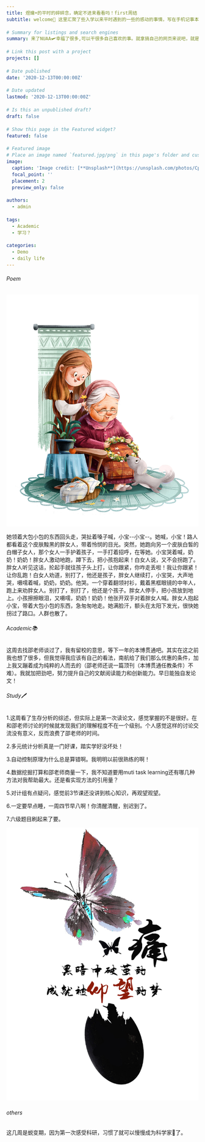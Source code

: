 ```yaml
---
title: 煜爚☀️的平时的碎碎念，确定不进来看看吗！first周结
subtitle: welcome👋 这里汇聚了些入学以来平时遇到的一些的感动的事情，写在手机记事本📒里的小作文？因为丢了太多了想到搬到网页上(小作文周发一篇，当然我不发肯定在努力学习没时间发啦)。除此以外，还有这周的学习总结。

# Summary for listings and search engines
summary: 来了NUAA🛩️幸福了很多,可以干很多自己喜欢的事。就拿搞自己的网页来说吧，就是看见室友有自己的一个博客，我眼馋/(ㄒoㄒ)/~~，二话没说，花了两天两夜撕了一个网页。挺刺激的，这两天一天到晚都没吃，到晚上才顺便回寝室点了个外卖，打代码打到后半夜。总之，挺自由的。嘿嘿，以后的你还会这么努力的靠自己去拿到自己想要的东西吗？

# Link this post with a project
projects: []

# Date published
date: '2020-12-13T00:00:00Z'

# Date updated
lastmod: '2020-12-13T00:00:00Z'

# Is this an unpublished draft?
draft: false

# Show this page in the Featured widget?
featured: false

# Featured image
# Place an image named `featured.jpg/png` in this page's folder and customize its options here.
image:
  caption: 'Image credit: [**Unsplash**](https://unsplash.com/photos/CpkOjOcXdUY)'
  focal_point: ''
  placement: 2
  preview_only: false

authors:
  - admin

tags:
  - Academic
  - 学习？

categories:
  - Demo
  - daily life
---
```


###### Poem

![](1.jpg)

她领着大包小包的东西回头走，哭扯着嗓子喊，小宝--小宝--。她喊，小宝！路人都看着这个皮肤黢黑的胖女人，带着怜悯的目光。突然，她跑向另一个皮肤白皙的白帽子女人，那个女人一手护着孩子，一手打着招呼，在等她。小宝哭着喊，奶奶！奶奶！胖女人激动地跑，蹲下去，把小孩抱起来！白女人说，又不会拐跑了。胖女人听见这话，抡起手就往孩子头上打，让你跟紧，你咋走丢啦！我让你跟紧！让你乱跑！白女人劝道，别打了，他还是孩子，胖女人继续打，小宝哭，大声地哭，嗫嚅着喊，奶奶，奶奶。他哭。一个穿着翻领衬衫，戴着黑框眼镜的中年人，跑上来劝胖女人。别打了，别打了，他还是个孩子。胖女人停手，把小孩放到地上。小孩擦擦眼泪，又嗫嚅，奶奶！奶奶！他张开双手对着胖女人喊。胖女人抱起小宝，带着大包小包的东西，急匆匆地走。她满脸汗，额头在太阳下发光，很快她拐过了路口。人群也散了。

###### Academic📚

这周去找邵老师谈过了，我有留校的意思，等下一年的本博贯通吧。其实在这之前我也想了很多，但我觉得我应该有自己的看法，南航给了我们那么优惠的条件，加上我又蹦着成为纯粹的人而去的（邵老师还说一篇顶刊（本博贯通任教条件）不难）。我就加把劲吧，努力提升自己的文献阅读能力和创新能力。早日能独自发论文！

###### Study🖊

1.这周看了生存分析的综述，但实际上是第一次读论文，感觉掌握的不是很好。在和邵老师讨论的时候就发现我们的理解程度不在一个级别。个人感觉这样的讨论交流没有意义，反而浪费了邵老师的时间。

2.多元统计分析真是一门好课，踏实学好没坏处！

3.自动控制原理为什么总是算错啊。我明明以前很熟练的啊！

4.数据挖掘打算和邵老师商量一下，我不知道要用muti task learning还有哪几种方法对我帮助最大。还是看实现方法的引用量？

5.对计组有点疑问，感觉前3节课还没讲到核心知识，再观望观望。

6.一定要早点睡，一周四节早八啊！你清醒清醒，别迟到了。

7.六级题目刷起来了要。

![](2.jpg)

###### others

这几周是蜕变期，因为第一次感受科研，习惯了就可以慢慢成为科学家🔬了。

